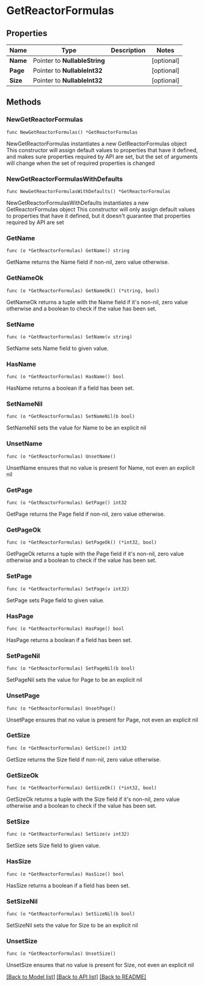 # GetReactorFormulas

## Properties

Name | Type | Description | Notes
------------ | ------------- | ------------- | -------------
**Name** | Pointer to **NullableString** |  | [optional] 
**Page** | Pointer to **NullableInt32** |  | [optional] 
**Size** | Pointer to **NullableInt32** |  | [optional] 

## Methods

### NewGetReactorFormulas

`func NewGetReactorFormulas() *GetReactorFormulas`

NewGetReactorFormulas instantiates a new GetReactorFormulas object
This constructor will assign default values to properties that have it defined,
and makes sure properties required by API are set, but the set of arguments
will change when the set of required properties is changed

### NewGetReactorFormulasWithDefaults

`func NewGetReactorFormulasWithDefaults() *GetReactorFormulas`

NewGetReactorFormulasWithDefaults instantiates a new GetReactorFormulas object
This constructor will only assign default values to properties that have it defined,
but it doesn't guarantee that properties required by API are set

### GetName

`func (o *GetReactorFormulas) GetName() string`

GetName returns the Name field if non-nil, zero value otherwise.

### GetNameOk

`func (o *GetReactorFormulas) GetNameOk() (*string, bool)`

GetNameOk returns a tuple with the Name field if it's non-nil, zero value otherwise
and a boolean to check if the value has been set.

### SetName

`func (o *GetReactorFormulas) SetName(v string)`

SetName sets Name field to given value.

### HasName

`func (o *GetReactorFormulas) HasName() bool`

HasName returns a boolean if a field has been set.

### SetNameNil

`func (o *GetReactorFormulas) SetNameNil(b bool)`

 SetNameNil sets the value for Name to be an explicit nil

### UnsetName
`func (o *GetReactorFormulas) UnsetName()`

UnsetName ensures that no value is present for Name, not even an explicit nil
### GetPage

`func (o *GetReactorFormulas) GetPage() int32`

GetPage returns the Page field if non-nil, zero value otherwise.

### GetPageOk

`func (o *GetReactorFormulas) GetPageOk() (*int32, bool)`

GetPageOk returns a tuple with the Page field if it's non-nil, zero value otherwise
and a boolean to check if the value has been set.

### SetPage

`func (o *GetReactorFormulas) SetPage(v int32)`

SetPage sets Page field to given value.

### HasPage

`func (o *GetReactorFormulas) HasPage() bool`

HasPage returns a boolean if a field has been set.

### SetPageNil

`func (o *GetReactorFormulas) SetPageNil(b bool)`

 SetPageNil sets the value for Page to be an explicit nil

### UnsetPage
`func (o *GetReactorFormulas) UnsetPage()`

UnsetPage ensures that no value is present for Page, not even an explicit nil
### GetSize

`func (o *GetReactorFormulas) GetSize() int32`

GetSize returns the Size field if non-nil, zero value otherwise.

### GetSizeOk

`func (o *GetReactorFormulas) GetSizeOk() (*int32, bool)`

GetSizeOk returns a tuple with the Size field if it's non-nil, zero value otherwise
and a boolean to check if the value has been set.

### SetSize

`func (o *GetReactorFormulas) SetSize(v int32)`

SetSize sets Size field to given value.

### HasSize

`func (o *GetReactorFormulas) HasSize() bool`

HasSize returns a boolean if a field has been set.

### SetSizeNil

`func (o *GetReactorFormulas) SetSizeNil(b bool)`

 SetSizeNil sets the value for Size to be an explicit nil

### UnsetSize
`func (o *GetReactorFormulas) UnsetSize()`

UnsetSize ensures that no value is present for Size, not even an explicit nil

[[Back to Model list]](../README.md#documentation-for-models) [[Back to API list]](../README.md#documentation-for-api-endpoints) [[Back to README]](../README.md)



